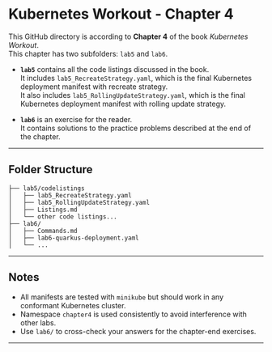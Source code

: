 # Kubernetes Workout - Chapter 4

This GitHub directory is according to **Chapter 4** of the book *Kubernetes Workout*.  
This chapter has two subfolders: `lab5` and `lab6`.

- **`lab5`** contains all the code listings discussed in the book.  
  It includes `lab5_RecreateStrategy.yaml`, which is the final Kubernetes deployment manifest  with recreate strategy.   
  It also includes `lab5_RollingUpdateStrategy.yaml`, which is the final Kubernetes deployment manifest  with rolling update strategy.

- **`lab6`** is an exercise for the reader.  
  It contains solutions to the practice problems described at the end of the chapter.

---

## Folder Structure

```
├── lab5/codelistings
│   ├── lab5_RecreateStrategy.yaml
│   ├── lab5_RollingUpdateStrategy.yaml
│   ├── Listings.md
│   └── other code listings...
├── lab6/
│   ├── Commands.md
│   ├── lab6-quarkus-deployment.yaml
│   └── ...

````

---


## Notes

* All manifests are tested with `minikube` but should work in any conformant Kubernetes cluster.
* Namespace `chapter4` is used consistently to avoid interference with other labs.
* Use `lab6/` to cross-check your answers for the chapter-end exercises.

---

